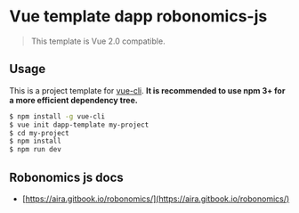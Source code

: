 # Vue template dapp robonomics-js

> This template is Vue 2.0 compatible.

## Usage

This is a project template for [vue-cli](https://github.com/vuejs/vue-cli). **It is recommended to use npm 3+ for a more efficient dependency tree.**

```bash
$ npm install -g vue-cli
$ vue init dapp-template my-project
$ cd my-project
$ npm install
$ npm run dev
```

## Robonomics js docs

- [https://aira.gitbook.io/robonomics/](https://aira.gitbook.io/robonomics/)
